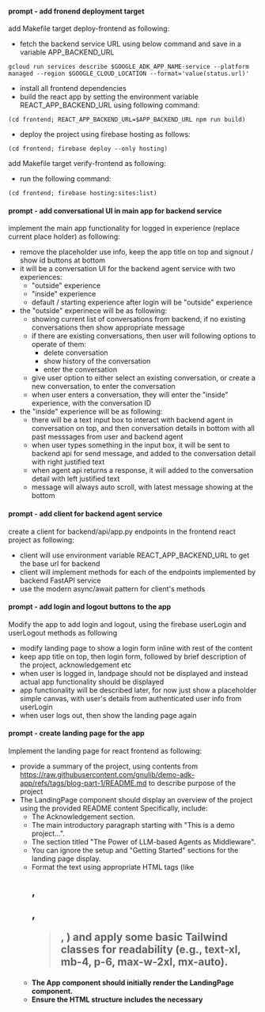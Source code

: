 #### prompt - add fronend deployment target ####

add Makefile target deploy-frontend as following:
- fetch the backend service URL using below command and save in a variable APP_BACKEND_URL
```
gcloud run services describe $GOOGLE_ADK_APP_NAME-service --platform managed --region $GOOGLE_CLOUD_LOCATION --format='value(status.url)'
```
- install all frontend dependencies
- build the react app by setting the environment variable REACT_APP_BACKEND_URL using following command:
```
(cd frontend; REACT_APP_BACKEND_URL=$APP_BACKEND_URL npm run build)
```
- deploy the project using firebase hosting as follows:
```
(cd frontend; firebase deploy --only hosting)
```

add Makefile target verify-frontend as following:
- run the following command:
```
(cd frontend; firebase hosting:sites:list)
```


#### prompt - add conversational UI in main app for backend service ####

implement the main app functionality for logged in experience (replace current place holder) as following:
- remove the placeholder use info, keep the app title on top and signout / show id buttons at bottom
- it will be a conversation UI for the backend agent service with two experiences:
  - "outside" experience
  - "inside" experience
  - default / starting experience after login will be "outside" experience
- the "outside" experinece will be as following:
  - showing current list of conversations from backend, if no existing conversations then show appropriate message
  - if there are existing conversations, then user will following options to operate of them:
    - delete conversation
    - show history of the conversation
    - enter the conversation
  - give user option to either select an existing conversation, or create a new conversation, to enter the conversation
  - when user enters a conversation, they will enter the "inside" experience, with the conversation ID
- the "inside" experience will be as following:
  - there will be a text input box to interact with backend agent in conversation on top, and then conversation details in bottom with all past messsages from user and backend agent
  - when user types something in the input box, it will be sent to backend api for send message, and added to the conversation detail with right justified text
  - when agent api returns a response, it will added to the conversation detail with left justified text
  - message will always auto scroll, with latest message showing at the bottom


#### prompt - add client for backend agent service ####

create a client for backend/api/app.py endpoints in the frontend react project as following:
- client will use environment variable REACT_APP_BACKEND_URL to get the base url for backend
- client will implement methods for each of the endpoints implemented by backend FastAPI service
- use the modern async/await pattern for client's methods


#### prompt - add login and logout buttons to the app ####

Modify the app to add login and logout, using the firebase userLogin and userLogout methods as following
- modify landing page to show a login form inline with rest of the content
- keep app title on top, then login form, followed by brief description of the project, acknowledgement etc
- when user is logged in, landpage should not be displayed and instead actual app functionality should be displayed
- app functionality will be described later, for now just show a placeholder simple canvas, with user's details from authenticated user info from userLogin
- when user logs out, then show the landing page again

#### prompt - create landing page for the app ####

Implement the landing page for react frontend as following:
  - provide a summary of the project, using contents from https://raw.githubusercontent.com/gnulib/demo-adk-app/refs/tags/blog-part-1/README.md to describe purpose of the project
  - The LandingPage component should display an overview of the project using the provided README content Specifically, include:
    - The Acknowledgement section.
    - The main introductory paragraph starting with "This is a demo project...".
    - The section titled "The Power of LLM-based Agents as Middleware".
    - You can ignore the setup and "Getting Started" sections for the landing page display.
    - Format the text using appropriate HTML tags (like <h2>, <p>, <blockquote>, <strong>) and apply some basic Tailwind classes for readability (e.g., text-xl, mb-4, p-6, max-w-2xl, mx-auto).
    - The App component should initially render the LandingPage component.
    - Ensure the HTML structure includes the necessary <script> tags for React, ReactDOM, Babel, and the Tailwind CSS CDN link within the <head> or <body>.
- keep the content on landing page brief and succint, with link to the github README for more details.

#### prompt - add firebase methods for password authentication ####

create a utility for firebase authentication in the react project as following:
- import getAuth, signInWithEmailAndPassword and signOut from "firebase/auth"
- initialize "auth" using getAuth method
- implement a login method, that uses signInWithEmailAndPassword as following and returns back authenticated user credenial, or error:
```
signInWithEmailAndPassword(auth, email, password)
  .then((userCredential) => {
    // Signed in 
    const user = userCredential.user;
    // ...
  })
  .catch((error) => {
    const errorCode = error.code;
    const errorMessage = error.message;
  });
  ```
- implement a logout method, that uses signOut as following and returns back success or error:
```
signOut(auth).then(() => {
  // Sign-out successful.
}).catch((error) => {
  // An error happened.
});
```
- implement the methods using modern async/await pattern


#### prompt - create a firebase app for use in frontend ####

create a component or utility for initializing firebase app in react project under frontend as following:
- uses import { initializeApp } from 'firebase/app';
- initializes a json object with following schema, and populates the values from environment variables in placeholder values:
```
{
  projectId: "REACT_APP_FIREBASE_PROJECT_ID",
  appId: "REACT_APP_FIREBASE_APP_ID",
  storageBucket: "REACT_APP_FIREBASE_STORAGE_BUCKET",
  apiKey: "REACT_APP_FIREBASE_API_KEY",
  authDomain: "REACT_APP_FIREBASE_AUTH_DOMAIN",
  messagingSenderId: "REACT_APP_FIREBASE_MESSAGING_SENDER_ID"
}
```
- initializes app using above json object and configuration
- exports that app to be used in other utility methods for firebase functionality
